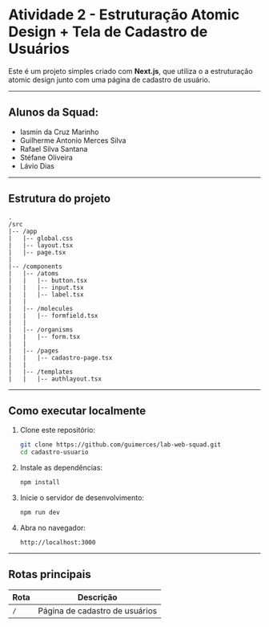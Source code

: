 # Atividade 2 - Estruturação Atomic Design + Tela de Cadastro de Usuários

Este é um projeto simples criado com **Next.js**, que utiliza o a estruturação atomic design junto com uma página de cadastro de usuário.

---

## Alunos da Squad:
- Iasmin da Cruz Marinho
- Guilherme Antonio Merces Silva
- Rafael Silva Santana
- Stéfane Oliveira
- Lávio Dias

---

## Estrutura do projeto

```
.
/src
|-- /app
|   |-- global.css
|   |-- layout.tsx       
|   |-- page.tsx 
|
|-- /components
|   |-- /atoms            
|   |   |-- button.tsx
|   |   |-- input.tsx
|   |   |-- label.tsx
|   |
|   |-- /molecules        
|   |   |-- formfield.tsx
|   |
|   |-- /organisms    
|   |   |-- form.tsx
|   |
|   |-- /pages
|   |   |-- cadastro-page.tsx
|   |
|   |-- /templates    
|   |   |-- authlayout.tsx
```

---

## Como executar localmente

1. Clone este repositório:

   ```bash
   git clone https://github.com/guimerces/lab-web-squad.git
   cd cadastro-usuario
   ```

2. Instale as dependências:

   ```bash
   npm install
   ```

3. Inicie o servidor de desenvolvimento:

   ```bash
   npm run dev
   ```

4. Abra no navegador:

   ```
   http://localhost:3000
   ```

---

## Rotas principais

| Rota         | Descrição                                        |
| ------------ | ------------------------------------------------ |
| `/`          | Página de cadastro de usuários                   |